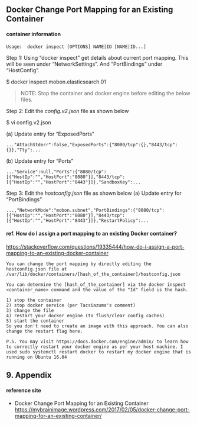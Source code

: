 ## Docker Change Port Mapping for an Existing Container

#### container information
	Usage:	docker inspect [OPTIONS] NAME|ID [NAME|ID...]

Step 1: Using “docker inspect” get details about current port mapping. This will be seen under “NetworkSettings”. And “PortBindings” under “HostConfig”.

$ docker inspect mobon.elasticsearch.01

> NOTE: Stop the container and docker engine before editing the below files.

Step 2: Edit the  _config.v2.json_  file as shown below

$ vi config.v2.json

(a) Update entry for “ExposedPorts”
```
..."AttachStderr":false,"ExposedPorts":{"8080/tcp":{},"8443/tcp":{}},"Tty":...
```
(b) Update entry for “Ports”
```
..."Service":null,"Ports":{"8080/tcp":[{"HostIp":"","HostPort":"8080"}],"8443/tcp":[{"HostIp":"","HostPort":"8443"}]},"SandboxKey":...
```

Step 3: Edit the  _hostconfig.json_  file as shown below
(a) Update entry for “PortBindings”
```
...,"NetworkMode":"mobon.subnet","PortBindings":{"8080/tcp":[{"HostIp":"","HostPort":"8080"}],"8443/tcp":[{"HostIp":"","HostPort":"8443"}]},"RestartPolicy":...
```

#### ref. How do I assign a port mapping to an existing Docker container?  
https://stackoverflow.com/questions/19335444/how-do-i-assign-a-port-mapping-to-an-existing-docker-container  
```
You can change the port mapping by directly editing the hostconfig.json file at /var/lib/docker/containers/[hash_of_the_container]/hostconfig.json

You can determine the [hash_of_the_container] via the docker inspect <container_name> command and the value of the "Id" field is the hash.

1) stop the container 
2) stop docker service (per Tacsiazuma's comment)
3) change the file
4) restart your docker engine (to flush/clear config caches)
5) start the container
So you don't need to create an image with this approach. You can also change the restart flag here.

P.S. You may visit https://docs.docker.com/engine/admin/ to learn how to correctly restart your docker engine as per your host machine. I used sudo systemctl restart docker to restart my docker engine that is running on Ubuntu 16.04
```

## 9. Appendix

#### reference site

* Docker Change Port Mapping for an Existing Container  
https://mybrainimage.wordpress.com/2017/02/05/docker-change-port-mapping-for-an-existing-container/
